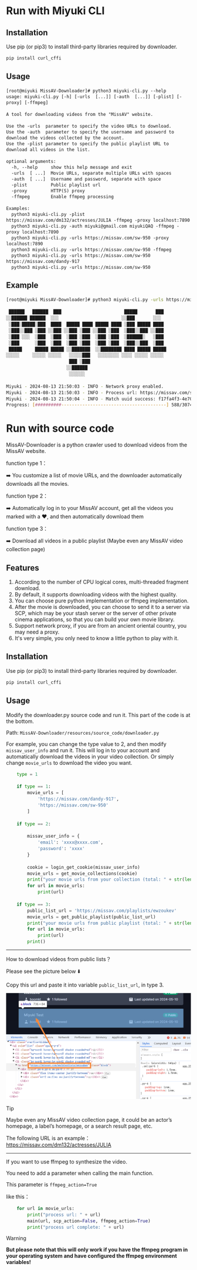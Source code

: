 # Run with Miyuki CLI

## Installation

Use pip (or pip3) to install third-party libraries required by downloader.

```bash
pip install curl_cffi
```

## Usage

```
[root@miyuki MissAV-Downloader]# python3 miyuki-cli.py --help
usage: miyuki-cli.py [-h] [-urls  [...]] [-auth  [...]] [-plist] [-proxy] [-ffmpeg]

A tool for downloading videos from the "MissAV" website.

Use the -urls  parameter to specify the video URLs to download.
Use the -auth  parameter to specify the username and password to download the videos collected by the account.
Use the -plist parameter to specify the public playlist URL to download all videos in the list.

optional arguments:
  -h, --help     show this help message and exit
  -urls  [ ...]  Movie URLs, separate multiple URLs with spaces
  -auth  [ ...]  Username and password, separate with space
  -plist         Public playlist url
  -proxy         HTTP(S) proxy
  -ffmpeg        Enable ffmpeg processing

Examples:
  python3 miyuki-cli.py -plist https://missav.com/dm132/actresses/JULIA -ffmpeg -proxy localhost:7890
  python3 miyuki-cli.py -auth miyuki@gmail.com miyukiQAQ -ffmpeg -proxy localhost:7890
  python3 miyuki-cli.py -urls https://missav.com/sw-950 -proxy localhost:7890
  python3 miyuki-cli.py -urls https://missav.com/sw-950 -ffmpeg
  python3 miyuki-cli.py -urls https://missav.com/sw-950 https://missav.com/dandy-917
  python3 miyuki-cli.py -urls https://missav.com/sw-950
```

## Example

```bash
[root@miyuki MissAV-Downloader]# python3 miyuki-cli.py -urls https://missav.com/sw-950 -proxy 192.168.0.102:7890

 ██████   ██████  ███                        █████       ███ 
░░██████ ██████  ░░░                        ░░███       ░░░  
 ░███░█████░███  ████  █████ ████ █████ ████ ░███ █████ ████ 
 ░███░░███ ░███ ░░███ ░░███ ░███ ░░███ ░███  ░███░░███ ░░███ 
 ░███ ░░░  ░███  ░███  ░███ ░███  ░███ ░███  ░██████░   ░███ 
 ░███      ░███  ░███  ░███ ░███  ░███ ░███  ░███░░███  ░███ 
 █████     █████ █████ ░░███████  ░░████████ ████ █████ █████
░░░░░     ░░░░░ ░░░░░   ░░░░░███   ░░░░░░░░ ░░░░ ░░░░░ ░░░░░ 
                        ███ ░███                             
                       ░░██████                              
                        ░░░░░░                               

Miyuki - 2024-08-13 21:50:03 - INFO - Network proxy enabled.
Miyuki - 2024-08-13 21:50:03 - INFO - Process url: https://missav.com/sw-950
Miyuki - 2024-08-13 21:50:04 - INFO - Match uuid success: f17fa4f3-4e70-428e-b7ad-441455a56027
Progress: [##########----------------------------------------] 588/3074
```

# Run with source code

MissAV-Downloader is a python crawler used to download videos from the MissAV website.

function type 1：

️➡️ You customize a list of movie URLs, and the downloader automatically downloads all the movies.

function type 2：

️️➡️ Automatically log in to your MissAV account, get all the videos you marked with a ❤️, and then automatically download them

function type 3：

️➡️ Download all videos in a public playlist (Maybe even any MissAV video collection page)

## Features

1. According to the number of CPU logical cores, multi-threaded fragment download.
2. By default, it supports downloading videos with the highest quality.
3. You can choose pure python implementation or ffmpeg implementation.
4. After the movie is downloaded, you can choose to send it to a server via SCP, which may be your stash server or the server of other private cinema applications, so that you can build your own movie library.
5. Support network proxy, if you are from an ancient oriental country, you may need a proxy.
6. It's very simple, you only need to know a little python to play with it.

## Installation

Use pip (or pip3) to install third-party libraries required by downloader.

```bash
pip install curl_cffi
```

## Usage
Modify the downloader.py source code and run it. This part of the code is at the bottom.

Path: ```MissAV-Downloader/resources/source_code/downloader.py```

For example, you can change the type value to 2, and then modify ```missav_user_info``` and run it. This will log in to your account and automatically download the videos in your video collection. Or simply change ```movie_urls``` to download the video you want.



```python
    type = 1

    if type == 1:
        movie_urls = [
            'https://missav.com/dandy-917',
            'https://missav.com/sw-950'
        ]

    if type == 2:

        missav_user_info = {
            'email': 'xxxx@xxxx.com',
            'password': 'xxxx'
        }

        cookie = login_get_cookie(missav_user_info)
        movie_urls = get_movie_collections(cookie)
        print("your movie urls from your collection (total: " + str(len(movie_urls)) + " movies): ")
        for url in movie_urls:
            print(url)

    if type == 3:
        public_list_url = 'https://missav.com/playlists/ewzoukev'
        movie_urls = get_public_playlist(public_list_url)
        print("your movie urls from public playlist (total: " + str(len(movie_urls)) + " movies): ")
        for url in movie_urls:
            print(url)
        print()
```
---
How to download videos from public lists？

Please see the picture below ⬇️

Copy this url and paste it into variable ```public_list_url```, in type 3.

![public_playlist_url.png](resources/readme_pics/public_playlist_url.png)
> [!TIP]
> Maybe even any MissAV video collection page, it could be an actor’s homepage, a label’s homepage, or a search result page, etc.
>
> The following URL is an example：
> https://missav.com/dm132/actresses/JULIA

---

If you want to use ffmpeg to synthesize the video.

You need to add a parameter when calling the main function.

This parameter is ```ffmpeg_action=True```

like this：
```python
    for url in movie_urls:
        print("process url: " + url)
        main(url, scp_action=False, ffmpeg_action=True)
        print("process url complete: " + url)
```

> [!WARNING]
> **But please note that this will only work if you have the ffmpeg program in your operating system and have configured the ffmpeg environment variables!**
